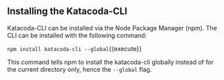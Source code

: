 ## Installing the Katacoda-CLI

Katacoda-CLI can be installed via the Node Package Manager (npm). The CLI can be installed with the following command:

`npm install katacoda-cli --global`{{execute}}

This command tells npm to install the katacoda-cli globally instead of for the current directory only, hence the `--global` flag.
